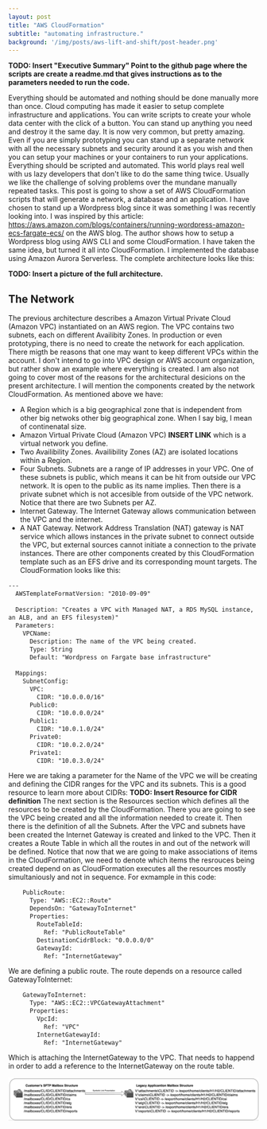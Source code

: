 ```yaml
---
layout: post
title: "AWS CloudFormation"
subtitle: "automating infrastructure."
background: '/img/posts/aws-lift-and-shift/post-header.png'
---
```


**TODO: Insert "Executive Summary" Point to the github page where the scripts are create a readme.md that gives instructions as to the parameters needed to run the code.**

Everything should be automated and nothing should be done manually more than once.  Cloud computing has made it easier to setup complete infrastructure and applications.  You can write scripts to create your whole data center with the click of a button.  You can stand up anything you need and destroy it the same day.  It is now very common, but pretty amazing.
Even if you are simply prototyping you can stand up a separate network with all the necessary subnets and security around it as you wish and then you can setup your machines or your containers to run your applications.  Everything should be scripted and automated.  This world plays real well with us lazy developers that don't like to do the same thing twice.  Usually we like the challenge of solving problems over the mundane manually repeated tasks.
This post is going to show a set of AWS CloudFormation scripts that will generate a network, a database and an application.  I have chosen to stand up a Wordpress blog since it was something I was recently looking into.
I was inspired by this article: https://aws.amazon.com/blogs/containers/running-wordpress-amazon-ecs-fargate-ecs/ on the AWS blog.  The author shows how to setup a Wordpress blog using AWS CLI and some CloudFormation.  I have taken the same idea, but turned it all into CloudFormation.  I implemented the database using Amazon Aurora Serverless.  The complete architecture looks like this:

**TODO: Insert a picture of the full architecture.**

## The Network

The previous architecture describes a Amazon Virtual Private Cloud (Amazon VPC) instantiated on an AWS region.  The VPC contains two subnets, each on different Availibity Zones.  In production or even prototyping, there is no need to create the network for each application.  There migth be reasons that one may want to keep different VPCs within the account.  I don't intend to go into VPC design or AWS account organization, but rather show an example where everything is created.
I am also not going to cover most of the reasons for the architectural desicions on the present architecture.  I will mention the components created by the network CloudFormation. 
As mentioned above we have:
- A Region which is a big geographical zone that is independent from other big netwoks other big geographical zone.  When I say big, I mean of continenatal size.
- Amazon Virtual Private Cloud (Amazon VPC) **INSERT LINK** which is a virtual network you define.
- Two Availibility Zones.  Availibility Zones (AZ) are isolated locations within a Region.
- Four Subnets. Subnets are a range of IP addresses in your VPC.  One of these subnets is public, which means it can be hit from outside our VPC network.  It is open to the public as its name implies.  Then there is a private subnet which is not accesible from outside of the VPC network.  Notice that there are two Subnets per AZ.
- Internet Gateway. The Internet Gateway allows communication between the VPC and the internet.
- A NAT Gateway. Network Address Translation (NAT) gateway is NAT service which allows instances in the private subnet to connect outside the VPC, but external sources cannot initiate a connection to the private instances.
There are other components created by this CloudFormation template such as an EFS drive and its corresponding mount targets.
The CloudFormation looks like this:

```
---
  AWSTemplateFormatVersion: "2010-09-09"

  Description: "Creates a VPC with Managed NAT, a RDS MySQL instance, an ALB, and an EFS filesystem)"
  Parameters:
    VPCName:
      Description: The name of the VPC being created.
      Type: String
      Default: "Wordpress on Fargate base infrastructure"

  Mappings:
    SubnetConfig:
      VPC:
        CIDR: "10.0.0.0/16"
      Public0:
        CIDR: "10.0.0.0/24"
      Public1:
        CIDR: "10.0.1.0/24"
      Private0:
        CIDR: "10.0.2.0/24"
      Private1:
        CIDR: "10.0.3.0/24"
```
Here we are taking a parameter for the Name of the VPC we will be creating and defining the CIDR ranges for the VPC and its subnets. This is a good resource to learn more about CIDRs:  **TODO: Insert Resource for CIDR definition**
The next section is the Resources section which defines all the resources to be created by the CloudFormation.  There you are going to see the VPC being created and all the information needed to create it.  Then there is the definition of all the Subnets.  After the VPC and subnets have been created the Internet Gateway is created and linked to the VPC.  Then it creates a Route Table in which all the routes in and out of the network will be defined. Notice that now that we are going to make associations of items in the CloudFormation, we need to denote which items the resrouces being created depend on as CloudFormation executes all the resources mostly simultaniously and not in sequence.  For exmample in this code:

```
    PublicRoute:
      Type: "AWS::EC2::Route"
      DependsOn: "GatewayToInternet"
      Properties:
        RouteTableId:
          Ref: "PublicRouteTable"
        DestinationCidrBlock: "0.0.0.0/0"
        GatewayId:
          Ref: "InternetGateway"
```
We are defining a public route. The route depends on a resource called GatewayToInternet:

```
    GatewayToInternet:
      Type: "AWS::EC2::VPCGatewayAttachment"
      Properties:
        VpcId:
          Ref: "VPC"
        InternetGatewayId:
          Ref: "InternetGateway"
```
Which is attaching the InternetGateway to the VPC.  That needs to happend in order to add a reference to the InternetGateway on the route table.



 ![Mailbox structure differences](/img/posts/aws-lift-and-shift/mailbox-layout.png)

